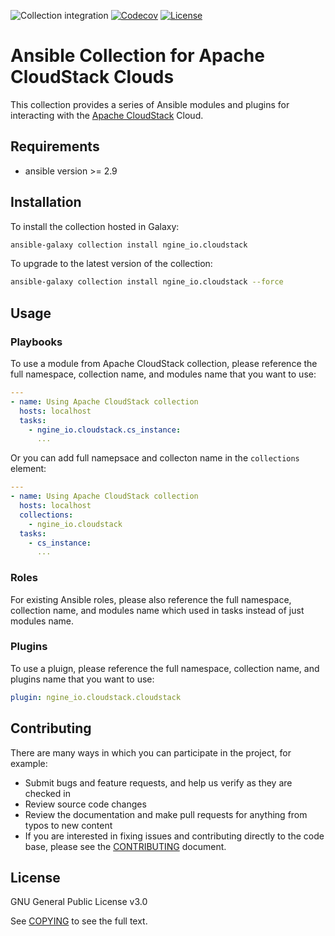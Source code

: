 ![Collection integration](https://github.com/ngine-io/ansible-collection-cloudstack/workflows/Collection%20integration/badge.svg)
 [![Codecov](https://img.shields.io/codecov/c/github/ngine-io/ansible-collection-cloudstack)](https://codecov.io/gh/ngine-io/ansible-collection-cloudstack)
[![License](https://img.shields.io/badge/license-GPL%20v3.0-brightgreen.svg)](LICENSE)

# Ansible Collection for Apache CloudStack Clouds

This collection provides a series of Ansible modules and plugins for interacting with the [Apache CloudStack](https://cloudstack.apache.org) Cloud.

## Requirements

- ansible version >= 2.9

## Installation

To install the collection hosted in Galaxy:

```bash
ansible-galaxy collection install ngine_io.cloudstack
```

To upgrade to the latest version of the collection:

```bash
ansible-galaxy collection install ngine_io.cloudstack --force
```

## Usage

### Playbooks

To use a module from Apache CloudStack collection, please reference the full namespace, collection name, and modules name that you want to use:

```yaml
---
- name: Using Apache CloudStack collection
  hosts: localhost
  tasks:
    - ngine_io.cloudstack.cs_instance:
      ...
```

Or you can add full namepsace and collecton name in the `collections` element:

```yaml
---
- name: Using Apache CloudStack collection
  hosts: localhost
  collections:
    - ngine_io.cloudstack
  tasks:
    - cs_instance:
      ...
```

### Roles

For existing Ansible roles, please also reference the full namespace, collection name, and modules name which used in tasks instead of just modules name.

### Plugins

To use a pluign, please reference the full namespace, collection name, and plugins name that you want to use:

```yaml
plugin: ngine_io.cloudstack.cloudstack
```

## Contributing

There are many ways in which you can participate in the project, for example:

- Submit bugs and feature requests, and help us verify as they are checked in
- Review source code changes
- Review the documentation and make pull requests for anything from typos to new content
- If you are interested in fixing issues and contributing directly to the code base, please see the [CONTRIBUTING](CONTRIBUTING.md) document.

## License

GNU General Public License v3.0

See [COPYING](COPYING) to see the full text.

